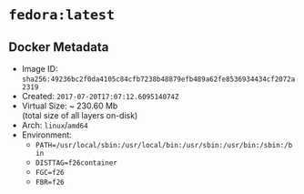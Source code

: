# `fedora:latest`

## Docker Metadata

- Image ID: `sha256:49236bc2f0da4105c84cfb7238b48879efb489a62fe8536934434cf2072a2319`
- Created: `2017-07-20T17:07:12.609514074Z`
- Virtual Size: ~ 230.60 Mb  
  (total size of all layers on-disk)
- Arch: `linux`/`amd64`
- Environment:
  - `PATH=/usr/local/sbin:/usr/local/bin:/usr/sbin:/usr/bin:/sbin:/bin`
  - `DISTTAG=f26container`
  - `FGC=f26`
  - `FBR=f26`
